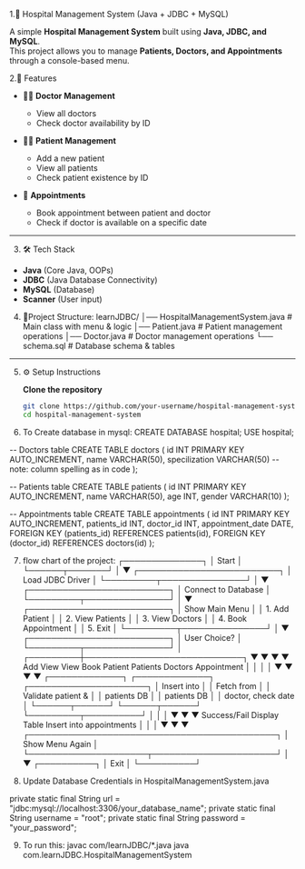1.🏥 Hospital Management System (Java + JDBC + MySQL)

A simple **Hospital Management System** built using **Java, JDBC, and MySQL**.  
This project allows you to manage **Patients, Doctors, and Appointments** through a console-based menu.

2.🚀 Features

- 👨‍⚕️ **Doctor Management**
  - View all doctors
  - Check doctor availability by ID

- 🧑‍🦱 **Patient Management**
  - Add a new patient
  - View all patients
  - Check patient existence by ID

- 📅 **Appointments**
  - Book appointment between patient and doctor
  - Check if doctor is available on a specific date

---

3. 🛠️ Tech Stack

- **Java** (Core Java, OOPs)
- **JDBC** (Java Database Connectivity)
- **MySQL** (Database)
- **Scanner** (User input)

4. 📂Project Structure:
  learnJDBC/
│── HospitalManagementSystem.java # Main class with menu & logic
│── Patient.java # Patient management operations
│── Doctor.java # Doctor management operations
└── schema.sql # Database schema & tables


---

5. ⚙️ Setup Instructions

   **Clone the repository**
   ```bash
   git clone https://github.com/your-username/hospital-management-system.git
   cd hospital-management-system

6. To Create database in mysql:
CREATE DATABASE hospital;
USE hospital;

-- Doctors table
CREATE TABLE doctors (
    id INT PRIMARY KEY AUTO_INCREMENT,
    name VARCHAR(50),
    specilization VARCHAR(50) -- note: column spelling as in code
);

-- Patients table
CREATE TABLE patients (
    id INT PRIMARY KEY AUTO_INCREMENT,
    name VARCHAR(50),
    age INT,
    gender VARCHAR(10)
);

-- Appointments table
CREATE TABLE appointments (
    id INT PRIMARY KEY AUTO_INCREMENT,
    patients_id INT,
    doctor_id INT,
    appointment_date DATE,
    FOREIGN KEY (patients_id) REFERENCES patients(id),
    FOREIGN KEY (doctor_id) REFERENCES doctors(id)
);

7. flow chart of the project: 
   ┌──────────────┐
   │    Start     │
   └──────┬───────┘
          │
          ▼
   ┌─────────────────────────┐
   │  Load JDBC Driver       │
   └─────────┬───────────────┘
             │
             ▼
   ┌─────────────────────────┐
   │ Connect to Database     │
   └─────────┬───────────────┘
             │
             ▼
   ┌─────────────────────────┐
   │ Show Main Menu          │
   │ 1. Add Patient          │
   │ 2. View Patients        │
   │ 3. View Doctors         │
   │ 4. Book Appointment     │
   │ 5. Exit                 │
   └─────────┬───────────────┘
             │
             ▼
   ┌─────────────────────────┐
   │ User Choice?            │
   └─────────┬───────────────┘
             │
   ┌─────────┼────────────────────────────┐
   ▼         ▼            ▼                ▼
 Add      View          View             Book
Patient   Patients      Doctors          Appointment
   │         │             │                 │
   ▼         ▼             ▼                 ▼
 ┌─────────────┐    ┌─────────────┐   ┌─────────────────────┐
 │ Insert into │    │ Fetch from  │   │ Validate patient &  │
 │ patients DB │    │ patients DB │   │ doctor, check date │
 └──────┬──────┘    └──────┬──────┘   └─────────┬──────────┘
        │                  │                    │
        ▼                  ▼                    ▼
   Success/Fail        Display Table       Insert into appointments
        │                  │                    │
        ▼                  ▼                    ▼
   ┌────────────────────────────────────────────┐
   │               Show Menu Again              │
   └─────────────────────┬──────────────────────┘
                         │
                         ▼
                    ┌──────────┐
                    │   Exit   │
                    └──────────┘

8. Update Database Credentials in HospitalManagementSystem.java

private static final String url = "jdbc:mysql://localhost:3306/your_database_name";
private static final String username = "root";
private static final String password = "your_password";

9. To run this:
javac com/learnJDBC/*.java
java com.learnJDBC.HospitalManagementSystem
